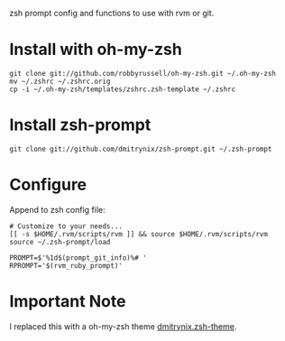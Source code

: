zsh prompt config and functions to use with rvm or git.

# Install with oh-my-zsh

    git clone git://github.com/robbyrussell/oh-my-zsh.git ~/.oh-my-zsh
    mv ~/.zshrc ~/.zshrc.orig
    cp -i ~/.oh-my-zsh/templates/zshrc.zsh-template ~/.zshrc

# Install zsh-prompt

    git clone git://github.com/dmitrynix/zsh-prompt.git ~/.zsh-prompt

# Configure

Append to zsh config file:

    # Customize to your needs...
    [[ -s $HOME/.rvm/scripts/rvm ]] && source $HOME/.rvm/scripts/rvm
    source ~/.zsh-prompt/load

    PROMPT=$'%1d$(prompt_git_info)%# '
    RPROMPT='$(rvm_ruby_prompt)'

# Important Note

I replaced this with a oh-my-zsh theme
[dmitrynix.zsh-theme](https://github.com/dmitrynix/zsh-prompt/blob/master/dmitrynix.zsh-theme).
